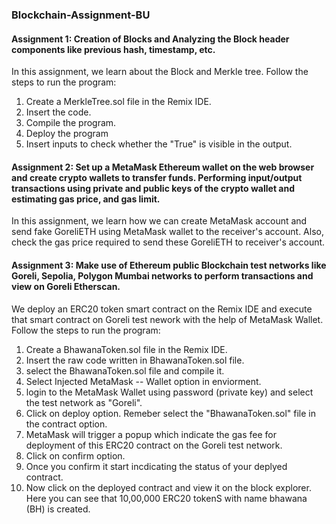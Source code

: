 ### Blockchain-Assignment-BU
#### Assignment 1: Creation of Blocks and Analyzing the Block header components like previous hash, timestamp, etc. 
In this assignment, we learn about the Block and Merkle tree. 
Follow the steps to run the program:
1. Create a MerkleTree.sol file in the Remix IDE.
2. Insert the code.
3. Compile the program.
4. Deploy the program
5. Insert inputs to check whether the "True" is visible in the output. 


#### Assignment 2: Set up a MetaMask Ethereum wallet on the web browser and create crypto wallets to transfer funds. Performing input/output transactions using private and public keys of the crypto wallet and estimating gas price, and gas limit.
In this assignment, we learn how we can create MetaMask account and send fake GoreliETH using MetaMask wallet to the receiver's account. Also, check the gas price required to send these GoreliETH to receiver's account. 

#### Assignment 3: Make use of Ethereum public Blockchain test networks like Goreli, Sepolia, Polygon Mumbai networks to perform transactions and view on Goreli Etherscan. 
We deploy an ERC20 token smart contract on the Remix IDE and execute that smart contract on Goreli test nework with the help of MetaMask Wallet. 
Follow the steps to run the program:
1. Create a BhawanaToken.sol file in the Remix IDE.
2. Insert the raw code written in BhawanaToken.sol file.
3. select the BhawanaToken.sol file and compile it.
4. Select Injected MetaMask -- Wallet option in enviorment.
5. login to the MetaMask Wallet using password (private key) and select the test network as "Goreli".
6. Click on deploy option. Remeber select the "BhawanaToken.sol" file in the contract option.
7. MetaMask will trigger a popup which indicate the gas fee for deployment of this ERC20 contract on the Goreli test network.
8. Click on confirm option.
9. Once you confirm it start incdicating the status of your deplyed contract.
10. Now click on the deployed contract and view it on the block explorer. Here you can see that 10,00,000 ERC20 tokenS with name bhawana (BH) is created.
